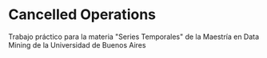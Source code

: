 # Cancelled Operations
Trabajo práctico para la materia "Series Temporales" de la Maestría en Data Mining de la Universidad de Buenos Aires
